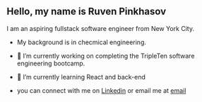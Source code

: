 ## Hello, my name is Ruven Pinkhasov
I am an aspiring fullstack software engineer from New York City.
- My background is in checmical engineering.
- 🔭 I’m currently working on completing the TripleTen software engineering bootcamp. 
- 🌱 I’m currently learning React and back-end

- you can connect with me on [Linkedin](https://www.linkedin.com/in/ruven-pinkhasov/) or email me at [email](mailto:Pinkhasov.Ruven@gmail.com)
